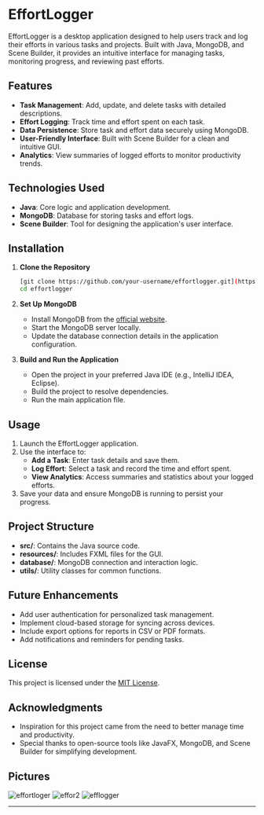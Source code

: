 # EffortLogger

EffortLogger is a desktop application designed to help users track and log their efforts in various tasks and projects. Built with Java, MongoDB, and Scene Builder, it provides an intuitive interface for managing tasks, monitoring progress, and reviewing past efforts.

## Features

- **Task Management**: Add, update, and delete tasks with detailed descriptions.
- **Effort Logging**: Track time and effort spent on each task.
- **Data Persistence**: Store task and effort data securely using MongoDB.
- **User-Friendly Interface**: Built with Scene Builder for a clean and intuitive GUI.
- **Analytics**: View summaries of logged efforts to monitor productivity trends.

## Technologies Used

- **Java**: Core logic and application development.
- **MongoDB**: Database for storing tasks and effort logs.
- **Scene Builder**: Tool for designing the application's user interface.

## Installation

1. **Clone the Repository**
   ```bash
   [git clone https://github.com/your-username/effortlogger.git](https://github.com/Achu-Worifung/EffortLogger.git)
   cd effortlogger
   ```

2. **Set Up MongoDB**
   - Install MongoDB from the [official website](https://www.mongodb.com/try/download/community).
   - Start the MongoDB server locally.
   - Update the database connection details in the application configuration.

3. **Build and Run the Application**
   - Open the project in your preferred Java IDE (e.g., IntelliJ IDEA, Eclipse).
   - Build the project to resolve dependencies.
   - Run the main application file.

## Usage

1. Launch the EffortLogger application.
2. Use the interface to:
   - **Add a Task**: Enter task details and save them.
   - **Log Effort**: Select a task and record the time and effort spent.
   - **View Analytics**: Access summaries and statistics about your logged efforts.
3. Save your data and ensure MongoDB is running to persist your progress.

## Project Structure

- **src/**: Contains the Java source code.
- **resources/**: Includes FXML files for the GUI.
- **database/**: MongoDB connection and interaction logic.
- **utils/**: Utility classes for common functions.

## Future Enhancements

- Add user authentication for personalized task management.
- Implement cloud-based storage for syncing across devices.
- Include export options for reports in CSV or PDF formats.
- Add notifications and reminders for pending tasks.


## License

This project is licensed under the [MIT License](LICENSE).

## Acknowledgments

- Inspiration for this project came from the need to better manage time and productivity.
- Special thanks to open-source tools like JavaFX, MongoDB, and Scene Builder for simplifying development.
## Pictures
![effortloger](https://github.com/user-attachments/assets/f7613c6c-028e-4233-8de8-c9b0fdbe8c11)
![effor2](https://github.com/user-attachments/assets/e8f6c589-b608-4c84-a0a5-77123ba0376b)
![efflogger](https://github.com/user-attachments/assets/440a37a0-3379-48d3-b5b9-214bbd9f525b)

---



